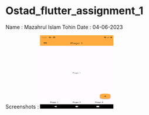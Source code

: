# Ostad_flutter_assignment_1
Name : Mazahrul Islam Tohin
Date : 04-06-2023

Screenshots :
<img src="Screenshots/page1.png" alt="alt text" width="200" height="200">
